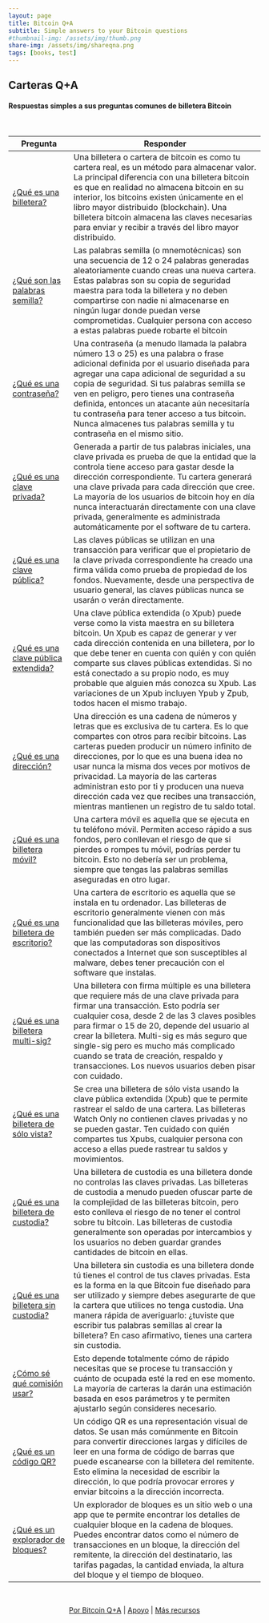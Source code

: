 ```yaml
---
layout: page
title: Bitcoin Q+A
subtitle: Simple answers to your Bitcoin questions
#thumbnail-img: /assets/img/thumb.png
share-img: /assets/img/shareqna.png
tags: [books, test]
---
```


## Carteras Q+A

####  Respuestas simples a sus preguntas comunes de billetera Bitcoin 

<br/>


| Pregunta                                                   | Responder                                                                            |
|------------------------------------------------------------|------------------------------------------------------------------------------------|  
| [¿Qué es una billetera?]() | Una billetera o cartera de bitcoin es como tu cartera real, es un método para almacenar valor. La principal diferencia con una billetera bitcoin es que en realidad no almacena bitcoin en su interior, los bitcoins existen únicamente en el libro mayor distribuido (blockchain). Una billetera bitcoin almacena las claves necesarias para enviar y recibir a través del libro mayor distribuido. |
| [¿Qué son las palabras semilla?]() | Las palabras semilla (o mnemotécnicas) son una secuencia de 12 o 24 palabras generadas aleatoriamente cuando creas una nueva cartera. Estas palabras son su copia de seguridad maestra para toda la billetera y no deben compartirse con nadie ni almacenarse en ningún lugar donde puedan verse comprometidas. Cualquier persona con acceso a estas palabras puede robarte el bitcoin |
| [¿Qué es una contraseña?]() | Una contraseña (a menudo llamada la palabra número 13 o 25) es una palabra o frase adicional definida por el usuario diseñada para agregar una capa adicional de seguridad a su copia de seguridad. Si tus palabras semilla se ven en peligro, pero tienes una contraseña definida, entonces un atacante aún necesitaría tu contraseña para tener acceso a tus bitcoin. Nunca almacenes tus palabras semilla y tu contraseña en el mismo sitio. |
| [¿Qué es una clave privada?]() | Generada a partir de tus palabras iniciales, una clave privada es prueba de que la entidad que la controla tiene acceso para gastar desde la dirección correspondiente. Tu cartera generará una clave privada para cada dirección que cree. La mayoría de los usuarios de bitcoin hoy en día nunca interactuarán directamente con una clave privada, generalmente es administrada automáticamente por el software de tu cartera. |
| [¿Qué es una clave pública?]() | Las claves públicas se utilizan en una transacción para verificar que el propietario de la clave privada correspondiente ha creado una firma válida como prueba de propiedad de los fondos. Nuevamente, desde una perspectiva de usuario general, las claves públicas nunca se usarán o verán directamente. |
| [¿Qué es una clave pública extendida?]() | Una clave pública extendida (o Xpub) puede verse como la vista maestra en su billetera bitcoin. Un Xpub es capaz de generar y ver cada dirección contenida en una billetera, por lo que debe tener en cuenta con quién y con quién comparte sus claves públicas extendidas. Si no está conectado a su propio nodo, es muy probable que alguien más conozca su Xpub. Las variaciones de un Xpub incluyen Ypub y Zpub, todos hacen el mismo trabajo. |
| [¿Qué es una dirección?]() | Una dirección es una cadena de números y letras que es exclusiva de tu cartera. Es lo que compartes con otros para recibir bitcoins. Las carteras pueden producir un número infinito de direcciones, por lo que es una buena idea no usar nunca la misma dos veces por motivos de privacidad. La mayoría de las carteras administran esto por ti y producen una nueva dirección cada vez que recibes una transacción, mientras mantienen un registro de tu saldo total. |
| [¿Qué es una billetera móvil?]() | Una cartera móvil es aquella que se ejecuta en tu teléfono móvil. Permiten acceso rápido a sus fondos, pero conllevan el riesgo de que si pierdes o rompes tu móvil, podrías perder tu bitcoin. Esto no debería ser un problema, siempre que tengas las palabras semillas aseguradas en otro lugar. |
| [¿Qué es una billetera de escritorio?]() | Una cartera de escritorio es aquella que se instala en tu ordenador. Las billeteras de escritorio generalmente vienen con más funcionalidad que las billeteras móviles, pero también pueden ser más complicadas. Dado que las computadoras son dispositivos conectados a Internet que son susceptibles al malware, debes tener precaución con el software que instalas. |
| [¿Qué es una billetera multi-sig?]() | Una billetera con firma múltiple es una billetera que requiere más de una clave privada para firmar una transacción. Esto podría ser cualquier cosa, desde 2 de las 3 claves posibles para firmar o 15 de 20, depende del usuario al crear la billetera. Multi-sig es más seguro que single-sig pero es mucho más complicado cuando se trata de creación, respaldo y transacciones. Los nuevos usuarios deben pisar con cuidado. |
| [¿Qué es una billetera de sólo vista?]() | Se crea una billetera de sólo vista usando la clave pública extendida (Xpub) que te permite rastrear el saldo de una cartera. Las billeteras Watch Only no contienen claves privadas y no se pueden gastar. Ten cuidado con quién compartes tus Xpubs, cualquier persona con acceso a ellas puede rastrear tu saldos y movimientos. |
| [¿Qué es una billetera de custodia?]() | Una billetera de custodia es una billetera donde no controlas las claves privadas. Las billeteras de custodia a menudo pueden ofuscar parte de la complejidad de las billeteras bitcoin, pero esto conlleva el riesgo de no tener el control sobre tu bitcoin. Las billeteras de custodia generalmente son operadas por intercambios y los usuarios no deben guardar grandes cantidades de bitcoin en ellas. |
| [¿Qué es una billetera sin custodia?]() | Una billetera sin custodia es una billetera donde tú tienes el control de tus claves privadas. Esta es la forma en la que Bitcoin fue diseñado para ser utilizado y siempre debes asegurarte de que la cartera que utilices no tenga custodia. Una manera rápida de averiguarlo: ¿tuviste que escribir tus palabras semillas al crear la billetera? En caso afirmativo, tienes una cartera sin custodia. |
| [¿Cómo sé qué comisión usar?]() | Esto depende totalmente cómo de rápido necesitas que se procese tu transacción y cuánto de ocupada esté la red en ese momento. La mayoría de carteras la darán una estimación basada en esos parámetros y te permiten ajustarlo según consideres necesario. |
| [¿Qué es un código QR?]() | Un código QR es una representación visual de datos. Se usan más comúnmente en Bitcoin para convertir direcciones largas y difíciles de leer en una forma de código de barras que puede escanearse con la billetera del remitente. Esto elimina la necesidad de escribir la dirección, lo que podría provocar errores y enviar bitcoins a la dirección incorrecta. |
| [¿Qué es un explorador de bloques?]() | Un explorador de bloques es un sitio web o una app que te permite encontrar los detalles de cualquier bloque en la cadena de bloques. Puedes encontrar datos como el número de transacciones en un bloque, la dirección del remitente, la dirección del destinatario, las tarifas pagadas, la cantidad enviada, la altura del bloque y el tiempo de bloqueo. |

<br/>
    
<p align="center">
  <a href="https://twitter.com/BitcoinQ_A">Por Bitcoin Q+A</a> |
  <a href="https://bqa.duckdns.org:20486/apps/96ZvtoJQr9bz5QyeDoUfhkmNTLZ/pos">Apoyo</a> |
  <a href="https://bitcoiner.guide">Más recursos</a>
  <br><br>
</p>

